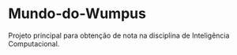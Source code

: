 # Mundo-do-Wumpus
Projeto principal para obtenção de nota na disciplina de Inteligência Computacional.
